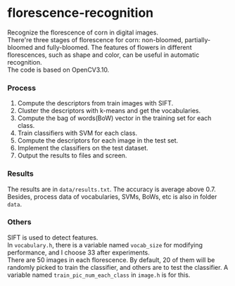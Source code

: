 # florescence-recognition
Recognize the florescence of corn in digital images.  
There're three stages of florescence for corn: non-bloomed, partially-bloomed and fully-bloomed. The features of flowers in different florescences, such as shape and color, can be useful in automatic recognition.  
The code is based on OpenCV3.10.

### Process
1. Compute the descriptors from train images with SIFT.
2. Cluster the descriptors with k-means and get the vocabularies.
3. Compute the bag of words(BoW) vector in the training set for each class.
4. Train classifiers with SVM for each class.
5. Compute the descriptors for each image in the test set.
6. Implement the classifiers on the test dataset.
7. Output the results to files and screen.

### Results
The results are in `data/results.txt`. The accuracy is average above 0.7. Besides, process data of vocabularies, SVMs, BoWs, etc is also in folder `data`.

### Others
SIFT is used to detect features.  
In `vocabulary.h`, there is a variable named `vocab_size` for modifying performance, and I choose 33 after experiments.  
There are 50 images in each florescence. By default, 20 of them will be randomly picked to train the classifier, and others are to test the classifier. A variable named `train_pic_num_each_class` in `image.h` is for this.